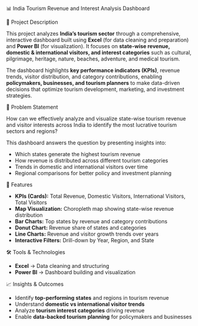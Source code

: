 📊 India Tourism Revenue and Interest Analysis Dashboard

 📌 Project Description

This project analyzes **India’s tourism sector** through a comprehensive, interactive dashboard built using **Excel** (for data cleaning and preparation) and **Power BI** (for visualization). It focuses on **state-wise revenue, domestic & international visitors, and interest categories** such as cultural, pilgrimage, heritage, nature, beaches, adventure, and medical tourism.

The dashboard highlights **key performance indicators (KPIs)**, revenue trends, visitor distribution, and category contributions, enabling **policymakers, businesses, and tourism planners** to make data-driven decisions that optimize tourism development, marketing, and investment strategies.


🎯 Problem Statement

How can we effectively analyze and visualize state-wise tourism revenue and visitor interests across India to identify the most lucrative tourism sectors and regions?

This dashboard answers the question by presenting insights into:

* Which states generate the highest tourism revenue
* How revenue is distributed across different tourism categories
* Trends in domestic and international visitors over time
* Regional comparisons for better policy and investment planning


🔑 Features

* **KPIs (Cards):** Total Revenue, Domestic Visitors, International Visitors, Total Visitors
* **Map Visualization:** Choropleth map showing state-wise revenue distribution
* **Bar Charts:** Top states by revenue and category contributions
* **Donut Chart:** Revenue share of states and categories
* **Line Charts:** Revenue and visitor growth trends over years
* **Interactive Filters:** Drill-down by Year, Region, and State



🛠️ Tools & Technologies

* **Excel** → Data cleaning and structuring
* **Power BI** → Dashboard building and visualization


📈 Insights & Outcomes

* Identify **top-performing states** and regions in tourism revenue
* Understand **domestic vs international visitor trends**
* Analyze **tourism interest categories** driving revenue
* Enable **data-backed tourism planning** for policymakers and businesses


